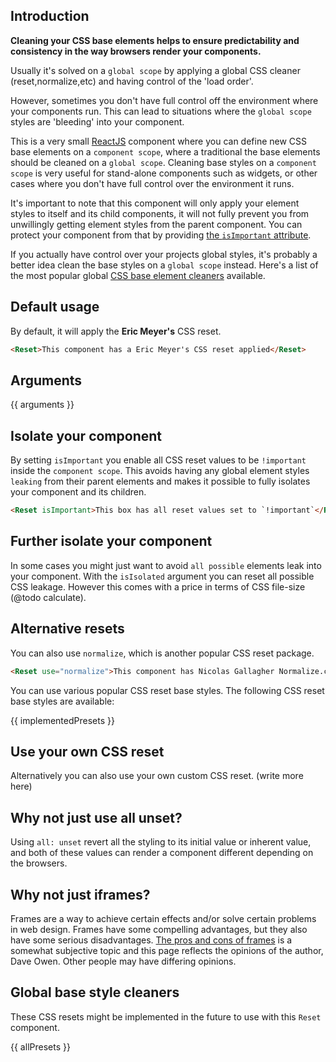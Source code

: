## Introduction

**Cleaning your CSS base elements helps to ensure predictability and consistency in the way browsers render your components.**

Usually it's solved on a `global scope` by applying a global CSS cleaner (reset,normalize,etc) and having control of the 'load order'.

However, sometimes you don't have full control off the environment where your components run. This can lead to situations where the `global scope` styles are 'bleeding' into your component.

This is a very small [ReactJS](https://reactjs.org/) component where you can define new CSS base elements on a `component scope`, where a traditional the base elements should be cleaned on a `global scope`. Cleaning base styles on a `component scope` is very useful for stand-alone components such as widgets, or other cases where you don't have full control over the environment it runs.

It's important to note that this component will only apply your element styles to itself and its child components, it will not fully prevent you from unwillingly getting element styles from the parent component. You can protect your component from that by providing [the `isImportant` attribute](#-isolate-your-component).

If you actually have control over your projects global styles, it's probably a better idea clean the base styles on a `global scope` instead. Here's a list of the most popular global [CSS base element cleaners](#-global-base-style-cleaners) available.

## Default usage

By default, it will apply the __Eric Meyer's__ CSS reset.

```html
<Reset>This component has a Eric Meyer's CSS reset applied</Reset>
```

## Arguments

{{ arguments }}

## Isolate your component

By setting `isImportant` you enable all CSS reset values to be `!important` inside the `component scope`. This avoids having any global element styles `leaking` from their parent elements and makes it possible to fully isolates your component and its children.

```html
<Reset isImportant>This box has all reset values set to `!important`</Reset>
```

## Further isolate your component

In some cases you might just want to avoid `all possible` elements leak into your component. With the `isIsolated` argument you can reset all possible CSS leakage. However this comes with a price in terms of CSS file-size (@todo calculate).

## Alternative resets

You can also use `normalize`, which is another popular CSS reset package.

```html
<Reset use="normalize">This component has Nicolas Gallagher Normalize.css applied</Reset>
```

You can use various popular CSS reset base styles. The following CSS reset base styles are available:

{{ implementedPresets }}

## Use your own CSS reset

Alternatively you can also use your own custom CSS reset. (write more here)

## Why not just use all unset?

Using `all: unset` revert all the styling to its initial value or inherent value, and both of these values can render a component different depending on the browsers.

## Why not just iframes?

Frames are a way to achieve certain effects and/or solve certain problems in web design. Frames have some compelling advantages, but they also have some serious disadvantages. [The pros and cons of frames](https://www.mediacollege.com/internet/html/frames/pros-cons.html) is a somewhat subjective topic and this page reflects the opinions of the author, Dave Owen. Other people may have differing opinions.

## Global base style cleaners

These CSS resets might be implemented in the future to use with this `Reset` component.

{{ allPresets }}
